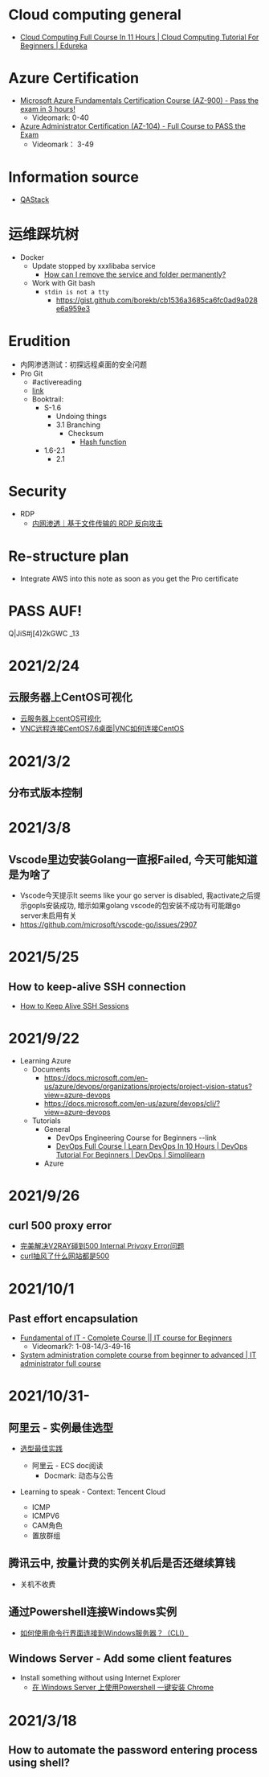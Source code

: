 # Cloud computing general
- [Cloud Computing Full Course In 11 Hours | Cloud Computing Tutorial For Beginners | Edureka](https://www.youtube.com/watch?v=2LaAJq1lB1Q)

# Azure Certification
- [Microsoft Azure Fundamentals Certification Course (AZ-900) - Pass the exam in 3 hours!](https://www.youtube.com/watch?v=NKEFWyqJ5XA)
  - Videomark: 0-40
- [Azure Administrator Certification (AZ-104) - Full Course to PASS the Exam](https://www.youtube.com/watch?v=10PbGbTUSAg)
  - Videomark： 3-49


# Information source
- [QAStack](https://qastack.cn/)

# 运维踩坑树
- Docker
  - Update stopped by xxxlibaba service
    - [How can I remove the service and folder permanently?](https://superuser.com/questions/1370995/how-can-i-remove-the-service-and-folder-permanently)
  - Work with Git bash
    - `stdin is not a tty`
      - https://gist.github.com/borekb/cb1536a3685ca6fc0ad9a028e6a959e3
# Erudition
- 内网渗透测试：初探远程桌面的安全问题
- Pro Git
  - #activereading
  - [link](https://git-scm.com/book/en/v2)
  - Booktrail: 
    - S-1.6
      - Undoing things
      - 3.1 Branching
        - Checksum
          - [Hash function](https://zh.wikipedia.org/wiki/%E6%95%A3%E5%88%97%E5%87%BD%E6%95%B8)
    - 1.6-2.1
      - 2.1
# Security
- RDP
  - [内网渗透｜基于文件传输的 RDP 反向攻击](https://www.wangan.com/p/7fygf7c8abb0b427)

# Re-structure plan
- Integrate AWS into this note as soon as you get the Pro certificate


# PASS AUF!
Q|JiS#j[4)2kGWC _13


# 2021/2/24
## 云服务器上CentOS可视化
- [云服务器上centOS可视化](https://blog.csdn.net/qq_37666178/article/details/88071108)
- [VNC远程连接CentOS7.6桌面|VNC如何连接CentOS](https://zhuanlan.zhihu.com/p/87760397)

# 2021/3/2
## 分布式版本控制

# 2021/3/8
## Vscode里边安装Golang一直报Failed, 今天可能知道是为啥了
- Vscode今天提示It seems like your go server is disabled, 我activate之后提示gopls安装成功, 暗示如果golang vscode的包安装不成功有可能跟go server未启用有关
- https://github.com/microsoft/vscode-go/issues/2907

# 2021/5/25
## How to keep-alive SSH connection
- [How to Keep Alive SSH Sessions](https://patrickmn.com/aside/how-to-keep-alive-ssh-sessions/)

# 2021/9/22
- Learning Azure
  - Documents
    - https://docs.microsoft.com/en-us/azure/devops/organizations/projects/project-vision-status?view=azure-devops
    - https://docs.microsoft.com/en-us/azure/devops/cli/?view=azure-devops
  - Tutorials
    - General
      - DevOps Engineering Course for Beginners --link
      - [DevOps Full Course | Learn DevOps In 10 Hours | DevOps Tutorial For Beginners | DevOps | Simplilearn](https://www.youtube.com/watch?v=5KtRF4NuUWE)
    - Azure

# 2021/9/26
## curl 500 proxy error
- [完美解决V2RAY碰到500 Internal Privoxy Error问题](https://www.obodizhu.com/online/v2ray-fix-500-internal-privoxy-error.html)
- [curl抽风了什么网站都是500](https://juejin.cn/post/6844903901133701134)

# 2021/10/1
## Past effort encapsulation
- [Fundamental of IT - Complete Course || IT course for Beginners](https://www.youtube.com/watch?v=awLnur5Yt9o&t=4094s)
  - Videomark?: 1-08-14/3-49-16
- [System administration complete course from beginner to advanced | IT administrator full course](https://www.youtube.com/watch?v=1DvTwuByjo0&t=7s)

# 2021/10/31-
## 阿里云 - 实例最佳选型
- [选型最佳实践](https://help.aliyun.com/document_detail/58291.html)
  - 阿里云 - ECS doc阅读
    - Docmark: 动态与公告

- Learning to speak - Context: Tencent Cloud
  - ICMP
  - ICMPV6
  - CAM角色
  - 置放群组

## 腾讯云中, 按量计费的实例关机后是否还继续算钱
- 关机不收费

## 通过Powershell连接Windows实例
- [如何使用命令行界面连接到Windows服务器？（CLI）](https://qastack.cn/server/429426/how-can-i-connect-to-a-windows-server-using-a-command-line-interface-cli)


## Windows Server - Add some client features
- Install something without using Internet Explorer
  - [在 Windows Server 上使用Powershell 一键安装 Chrome](https://www.dengnz.com/2019/07/04/%E5%9C%A8-windows-server-%E4%B8%8A%E4%BD%BF%E7%94%A8powershell-%E4%B8%80%E9%94%AE%E5%AE%89%E8%A3%85-chrome/)


# 2021/3/18
## How to automate the password entering process using shell?